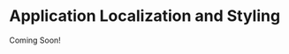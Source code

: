 # Application Localization and Styling

Coming Soon!

<!--

#### Learning Objectives

* Understand the processes of localizing and internationalizing Liferay DXP applications
* Learn the methods by which CSS and JavaScript resources are added to applications in Liferay DXP

#### Tasks to Accomplish

* Add Localization Resources
* Add CSS Resources
* Add JavaScript Resources (optional)

#### Exercise Prerequisites

* Java JDK installed to run Liferay
    - Download here: <a href="https://www.oracle.com/technetwork/java/javase/downloads/jdk8-downloads-2133151.html">https://www.oracle.com/technetwork/java/javase/downloads/jdk8-downloads-2133151.html</a>
    - Instructions on installation here: <a href="https://www.java.com/en/download/help/download_options.xml">https://www.java.com/en/download/help/download_options.xml</a>
* Liferay Developer Studio installed with the "Gradebook Workspace" already created
	- This was done in the first training module
* Exercise Prereqs added to workspace or previous training modules completed

-->